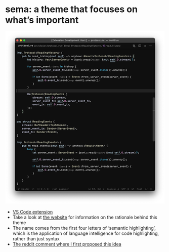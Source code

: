 # sema: a theme that focuses on what’s important

![](https://raw.githubusercontent.com/arzg/resources/master/sema.png)

- [VS Code extension](https://marketplace.visualstudio.com/items?itemName=arzg.sema)
- Take a look at [the website](https://arzg.github.io/sema) for information on the rationale behind this theme
- The name comes from the first four letters of ‘semantic highlighting’, which is the application of language intelligence for code highlighting, rather than just syntax
- [The reddit comment where I first proposed this idea](https://www.reddit.com/r/rust/comments/mtuld2/rustanalyzer_changelog_73/gv28qvq?context=3)
